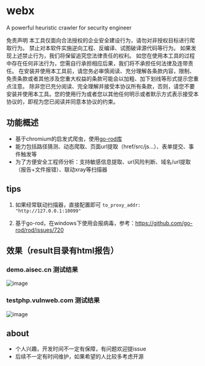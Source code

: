 # webx
A powerful heuristic crawler for security engineer

免责声明
本工具仅面向合法授权的企业安全建设行为，请勿对非授权目标进行爬取行为。
禁止对本软件实施逆向工程、反编译、试图破译源代码等行为。
如果发现上述禁止行为，我们将保留追究您法律责任的权利。
如您在使用本工具的过程中存在任何非法行为，您需自行承担相应后果，我们将不承担任何法律及连带责任。
在安装并使用本工具前，请您务必审慎阅读、充分理解各条款内容，限制、免责条款或者其他涉及您重大权益的条款可能会以加粗、加下划线等形式提示您重点注意。 除非您已充分阅读、完全理解并接受本协议所有条款，否则，请您不要安装并使用本工具。您的使用行为或者您以其他任何明示或者默示方式表示接受本协议的，即视为您已阅读并同意本协议的约束。


## 功能概述
- 基于chromium的启发式爬虫，使用[go-rod库](https://github.com/go-rod/rod)
- 能力包括路径猜测、动态爬取、页面url提取（href/src/js...）、表单提交、事件触发等
- 为了方便安全工程师分析：支持敏感信息提取、url风险判断、域名/url提取（报告+文件报错）、联动xray等扫描器


## tips

1. 如果经常联动扫描器，直接配置即可
`
to_proxy_addr: "http://127.0.0.1:10099"
`

2. 基于go-rod，在windows下使用会报病毒，参考：https://github.com/go-rod/rod/issues/720 


## 效果（result目录有html报告）
### demo.aisec.cn  测试结果
![image](https://github.com/user-attachments/assets/e2d7d04d-4445-42ce-ad9a-5a9cea21dcc1)

### testphp.vulnweb.com 测试结果
![image](https://github.com/user-attachments/assets/36dfa37e-3385-4a24-ab9a-fd5efc637afe)


## about
- 个人兴趣，开发时间不一定有保障，有问题欢迎提issue
- 后续不一定有时间维护，如果希望的人比较多考虑开源





